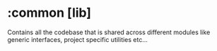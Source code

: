# :common [lib]

Contains all the codebase that is shared across different modules like generic interfaces, project specific utilities etc...